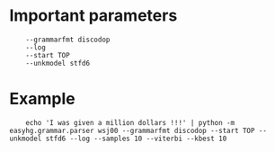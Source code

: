 # Important parameters


        --grammarfmt discodop
        --log
        --start TOP
        --unkmodel stfd6


# Example


    
        echo 'I was given a million dollars !!!' | python -m easyhg.grammar.parser wsj00 --grammarfmt discodop --start TOP --unkmodel stfd6 --log --samples 10 --viterbi --kbest 10
